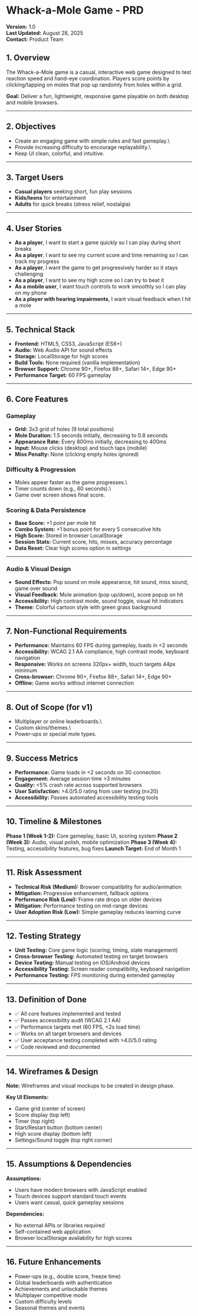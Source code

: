 # Whack-a-Mole Game - PRD

**Version:** 1.0  
**Last Updated:** August 28, 2025  
**Contact:** Product Team

## 1. Overview

The Whack-a-Mole game is a casual, interactive web game designed to test
reaction speed and hand-eye coordination. Players score points by
clicking/tapping on moles that pop up randomly from holes within a grid.

**Goal:** Deliver a fun, lightweight, responsive game playable on both
desktop and mobile browsers.

------------------------------------------------------------------------

## 2. Objectives

-   Create an engaging game with simple rules and fast gameplay.\
-   Provide increasing difficulty to encourage replayability.\
-   Keep UI clean, colorful, and intuitive.

------------------------------------------------------------------------

## 3. Target Users

-   **Casual players** seeking short, fun play sessions
-   **Kids/teens** for entertainment
-   **Adults** for quick breaks (stress relief, nostalgia)

------------------------------------------------------------------------

## 4. User Stories

-   **As a player**, I want to start a game quickly so I can play during short breaks
-   **As a player**, I want to see my current score and time remaining so I can track my progress
-   **As a player**, I want the game to get progressively harder so it stays challenging
-   **As a player**, I want to see my high score so I can try to beat it
-   **As a mobile user**, I want touch controls to work smoothly so I can play on my phone
-   **As a player with hearing impairments**, I want visual feedback when I hit a mole

------------------------------------------------------------------------

## 5. Technical Stack

-   **Frontend:** HTML5, CSS3, JavaScript (ES6+)
-   **Audio:** Web Audio API for sound effects
-   **Storage:** LocalStorage for high scores
-   **Build Tools:** None required (vanilla implementation)
-   **Browser Support:** Chrome 90+, Firefox 88+, Safari 14+, Edge 90+
-   **Performance Target:** 60 FPS gameplay

------------------------------------------------------------------------

## 6. Core Features

### Gameplay

-   **Grid:** 3x3 grid of holes (9 total positions)
-   **Mole Duration:** 1.5 seconds initially, decreasing to 0.8 seconds
-   **Appearance Rate:** Every 800ms initially, decreasing to 400ms
-   **Input:** Mouse clicks (desktop) and touch taps (mobile)
-   **Miss Penalty:** None (clicking empty holes ignored)

### Difficulty & Progression

-   Moles appear faster as the game progresses.\
-   Timer counts down (e.g., 60 seconds).\
-   Game over screen shows final score.

### Scoring & Data Persistence

-   **Base Score:** +1 point per mole hit
-   **Combo System:** +1 bonus point for every 5 consecutive hits
-   **High Score:** Stored in browser LocalStorage
-   **Session Stats:** Current score, hits, misses, accuracy percentage
-   **Data Reset:** Clear high scores option in settings

------------------------------------------------------------------------

### Audio & Visual Design

-   **Sound Effects:** Pop sound on mole appearance, hit sound, miss sound, game over sound
-   **Visual Feedback:** Mole animation (pop up/down), score popup on hit
-   **Accessibility:** High contrast mode, sound toggle, visual hit indicators
-   **Theme:** Colorful cartoon style with green grass background

------------------------------------------------------------------------

## 7. Non-Functional Requirements

-   **Performance:** Maintains 60 FPS during gameplay, loads in <2 seconds
-   **Accessibility:** WCAG 2.1 AA compliance, high contrast mode, keyboard navigation
-   **Responsive:** Works on screens 320px+ width, touch targets 44px minimum
-   **Cross-browser:** Chrome 90+, Firefox 88+, Safari 14+, Edge 90+
-   **Offline:** Game works without internet connection

------------------------------------------------------------------------

## 8. Out of Scope (for v1)

-   Multiplayer or online leaderboards.\
-   Custom skins/themes.\
-   Power-ups or special mole types.

------------------------------------------------------------------------

## 9. Success Metrics

-   **Performance:** Game loads in <2 seconds on 3G connection
-   **Engagement:** Average session time >3 minutes
-   **Quality:** <5% crash rate across supported browsers
-   **User Satisfaction:** >4.0/5.0 rating from user testing (n≥20)
-   **Accessibility:** Passes automated accessibility testing tools

------------------------------------------------------------------------

## 10. Timeline & Milestones

**Phase 1 (Week 1-2):** Core gameplay, basic UI, scoring system
**Phase 2 (Week 3):** Audio, visual polish, mobile optimization
**Phase 3 (Week 4):** Testing, accessibility features, bug fixes
**Launch Target:** End of Month 1

------------------------------------------------------------------------

## 11. Risk Assessment

-   **Technical Risk (Medium):** Browser compatibility for audio/animation
-   **Mitigation:** Progressive enhancement, fallback options
-   **Performance Risk (Low):** Frame rate drops on older devices
-   **Mitigation:** Performance testing on mid-range devices
-   **User Adoption Risk (Low):** Simple gameplay reduces learning curve

------------------------------------------------------------------------

## 12. Testing Strategy

-   **Unit Testing:** Core game logic (scoring, timing, state management)
-   **Cross-browser Testing:** Automated testing on target browsers
-   **Device Testing:** Manual testing on iOS/Android devices
-   **Accessibility Testing:** Screen reader compatibility, keyboard navigation
-   **Performance Testing:** FPS monitoring during extended gameplay

------------------------------------------------------------------------

## 13. Definition of Done

-   ✅ All core features implemented and tested
-   ✅ Passes accessibility audit (WCAG 2.1 AA)
-   ✅ Performance targets met (60 FPS, <2s load time)
-   ✅ Works on all target browsers and devices
-   ✅ User acceptance testing completed with >4.0/5.0 rating
-   ✅ Code reviewed and documented

------------------------------------------------------------------------

## 14. Wireframes & Design

**Note:** Wireframes and visual mockups to be created in design phase.

**Key UI Elements:**
-   Game grid (center of screen)
-   Score display (top left)
-   Timer (top right)
-   Start/Restart button (bottom center)
-   High score display (bottom left)
-   Settings/Sound toggle (top right corner)

------------------------------------------------------------------------

## 15. Assumptions & Dependencies

**Assumptions:**
-   Users have modern browsers with JavaScript enabled
-   Touch devices support standard touch events
-   Users want casual, quick gameplay sessions

**Dependencies:**
-   No external APIs or libraries required
-   Self-contained web application
-   Browser localStorage availability for high scores

------------------------------------------------------------------------

## 16. Future Enhancements

-   Power-ups (e.g., double score, freeze time)
-   Global leaderboards with authentication
-   Achievements and unlockable themes
-   Multiplayer competitive mode
-   Custom difficulty levels
-   Seasonal themes and events
